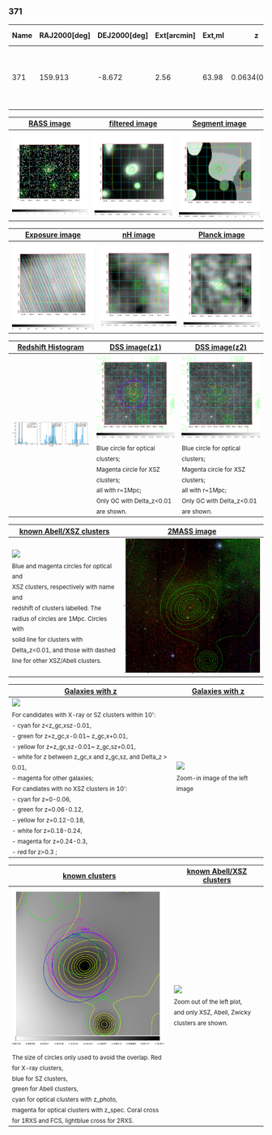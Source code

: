 <div STYLE="page-break-after: always;"></div>

### 371

|Name|RAJ2000[deg]|DEJ2000[deg] |Ext[arcmin]| Ext,ml | z | z_src| C|GC(XSZ,Delta_z<0.01)| GC(OPT,Delta_z<0.01)|GC| R_sig[arcmin] | R500[arcmin] | R500[Mpc]| CRsig[c/s] | CR500[c/s] |L500[1E44 erg/s]|F500[1E-12 erg/s/cm^2]| M500[1E14 Msun]|Tx[keV]|Cnt_sig|Beta|Rc[arcmin]|Comment|Alias|
|---|---|---|---|---|---|------|---|--------|---------|----------|---|---|---|---|---|---|---|---|---|---|---|---|---|---|
|371| 159.913| -8.672| 2.56| 63.98| 0.0634(0.005)| z1, z_xsz| B| L03, MCXC, PSZ2, Tar, XB| A, N, W| A, L03, MCXC, N, PSZ2, Tar, W, XB| 13.675| 11.210| 0.821| 0.319(0.042)| 0.310(0.041)| 0.547(0.043)| 5.648(0.440)| 1.67(0.07)| 3.00(0.07)| 150.6| 0.685(-0.110+0.162)| 4.433(-1.198+1.485)| -| k311|

|[RASS image](../image/371/371_img.pdf)|[filtered image](../image/371/371_fil.pdf)|[Segment image](../image/371/371_seg.pdf)|
|-------------------|--------------------|-------------------|
| <img src="../image/371/371_img.png" width="300">  | <img src="../image/371/371_fil.png" width="300">   | <img src="../image/371/371_seg.png" width="300">  |

|[Exposure image](../image/371/371_mex.pdf)| [nH image](../image/371/371_nh.pdf)| [Planck image](../image/371/371_p.pdf)|
|-------------------|--------------------|-------------------|
|<img src="../image/371/371_mex.png" width="300">   | <img src="../image/371/371_nh.png" width="300">    | <img src="../image/371/371_p.png" width="300"> |

|[Redshift Histogram](../image/371/371_zg.pdf) | [DSS image(z1)](../image/371/371_dss_z1.pdf)      |  [DSS image(z2)](../image/371/371_dss_z2.pdf)    |
|-------------------|--------------------|-------------------|
|<img src="../image/371/371_zg.png" width="300"> |<img src="../image/371/371_dss_z1.png" width="300"> <sub><br>Blue circle for optical clusters; <br>Magenta circle for XSZ clusters; <br>all with r=1Mpc; <br>Only GC with Delta_z<0.01 are shown. </sub>| <img src="../image/371/371_dss_z2.png" width="300"><sub><br>Blue circle for optical clusters; <br>Magenta circle for XSZ clusters; <br>all with r=1Mpc; <br>Only GC with Delta_z<0.01 are shown. </sub> |

|[known Abell/XSZ clusters](../image/371/371_m.pdf) | [2MASS image](../image/371/371_2mass.pdf)      |
|-------------------|-------------------|
|<img src=../image/371/371_m.png width="300"> <br><sub>Blue and magenta circles for optical and <br>XSZ clusters, respectively with name and <br>redshift of clusters labelled. The <br>radius of circles are 1Mpc. Circles with <br>solid line for clusters with <br>Delta_z<0.01, and those with dashed <br>line for other XSZ/Abell clusters.        </sub>|<img src="../image/371/371_2mass.png" width="300">  |

|[Galaxies with z](../image/371/371_opt_ned.pdf) |[Galaxies with z](../image/371/371_opt_ned_zoom.pdf) |
|-------------------|-------------------|
| <img src=../image/371/371_opt_ned.png width="300"> <br><sub> For candidates with X-ray or SZ clusters within 10': <br> - cyan for z<z_gc,xsz-0.01, <br> - green for z=z_gc,x-0.01~ z_gc,x+0.01, <br> - yellow for z=z_gc,sz-0.01~ z_gc,sz+0.01, <br> - white for z between z_gc,x and z_gc,sz, and Delta_z > 0.01, <br> - magenta for other galaxies; <br>For candiates with no XSZ clusters in 10': <br> - cyan for z=0-0.06, <br> - green for z=0.06-0.12, <br> - yellow for z=0.12-0.18, <br> - white for z=0.18-0.24, <br> - magenta for z=0.24-0.3, <br> - red for z>0.3 ;  </sub>|<img src=../image/371/371_opt_ned_zoom.png width="300">  <br><sub> Zoom-in image of the left image</sub>|

|[known clusters](../image/371/371_gc.pdf) |[known Abell/XSZ clusters](../image/371/371_gc_large.pdf) |
|-------------------|-------------------|
| <img src=../image/371/371_gc.png width="300"> <br><sub> The size of circles only used to avoid the overlap. Red for X-ray clusters, <br> blue for SZ clusters, <br> green for Abell clusters, <br> cyan for optical clusters with z_photo, <br> magenta for optical clusters with z_spec. Coral cross for 1RXS and FCS, lightblue cross for 2RXS. </sub>|<img src=../image/371/371_gc_large.png width="300"> <br><sub> Zoom out of the left plot, <br> and only XSZ, Abell, Zwicky clusters are shown. </sub> |



